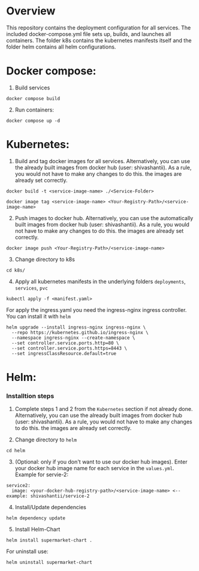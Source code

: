 # Overview

This repository contains the deployment configuration for all services. The included docker-compose.yml file sets up, builds, and launches all containers. The folder k8s contains the kubernetes manifests itself and the folder helm contains all helm configurations.

# Docker compose:

1. Build services

```
docker compose build
```

2. Run containers:

```
docker compose up -d
```

# Kubernetes:

1. Build and tag docker images for all services. Alternatively, you can use the already built images from docker hub (user: shivashantii). As a rule, you would not have to make any changes to do this. the images are already set correctly.

```
docker build -t <service-image-name> ./<Service-Folder>
```

```
docker image tag <service-image-name> <Your-Registry-Path>/<service-image-name>
```

2. Push images to docker hub. Alternatively, you can use the automatically built images from docker hub (user: shivashantii). As a rule, you would not have to make any changes to do this. the images are already set correctly.

```
docker image push <Your-Registry-Path>/<service-image-name>
```

3. Change directory to k8s

```
cd k8s/
```

4. Apply all kubernetes manifests in the underlying folders `deployments`, `services`, `pvc`

```
kubectl apply -f <manifest.yaml>
```

For apply the ingress.yaml you need the ingress-nginx ingress controller. You can install it with `helm`

```
helm upgrade --install ingress-nginx ingress-nginx \
  --repo https://kubernetes.github.io/ingress-nginx \
  --namespace ingress-nginx --create-namespace \
  --set controller.service.ports.http=80 \
  --set controller.service.ports.https=8443 \
  --set ingressClassResource.default=true
```

# Helm:

### Installtion steps
1. Complete steps 1 and 2 from the `Kubernetes` section if not already done. Alternatively, you can use the already built images from docker hub (user: shivashantii). As a rule, you would not have to make any changes to do this. the images are already set correctly.

2. Change directory to `helm`

```
cd helm
```

3. (Optional: only if you don't want to use our docker hub images). Enter your docker hub image name for each service in the `values.yml`. Example for servie-2:
``` Example
service2:
  image: <your-docker-hub-registry-path>/<service-image-name> <-- example: shivashantii/service-2
```

4. Install/Update dependencies

```
helm dependency update
```

5. Install Helm-Chart

```
helm install supermarket-chart .
```

For uninstall use:
```
helm uninstall supermarket-chart
```
